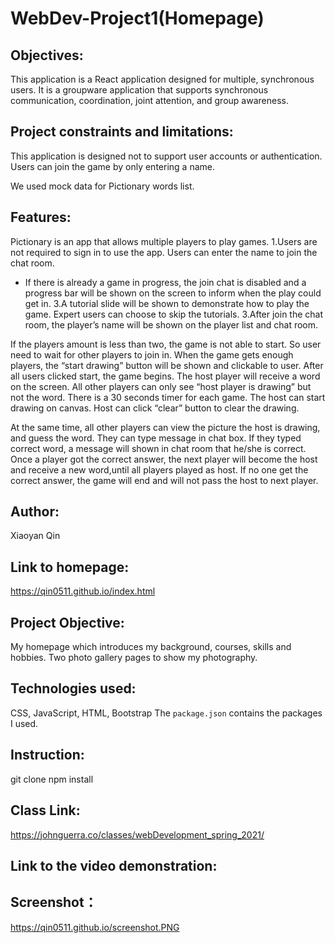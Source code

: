 # WebDev-Project1(Homepage)

## Objectives: 
This application is a React application designed for multiple, synchronous users. It is a groupware application that supports synchronous communication, coordination, joint attention, and group awareness.



## Project constraints and limitations:

This application is designed not to support user
accounts or authentication.
Users can join the game by only entering a name.

We used mock data for Pictionary words list.


## Features:
Pictionary is an app that allows multiple players to play games.
1.Users are not required to sign in to use the app. Users can enter the name to join the chat room. 
- If there is already a game in progress, the join chat is disabled and a progress bar will be shown on the screen to inform when the play could get in.
3.A tutorial slide will be shown to demonstrate how to play the game.
   Expert users can choose to skip the tutorials.
3.After join the chat room, the player’s name will be shown on the player list and chat room.

If the players amount is less than two, the game is not able to start. So user need to wait for other players to join in. 
When the game gets enough players, the “start drawing” button will be shown and clickable to user. 
After all users clicked start, the game begins. The host player will receive a word on the screen. All other players can only see “host player is drawing” but not the word. There is a 30 seconds timer for each game. The host can start drawing on canvas. Host can click “clear” button to clear the drawing.

At the same time, all other players can view the picture the host is drawing, and guess the word. They can type message in chat box. If they typed correct word, a message will shown in chat room that he/she is correct. Once a player got the correct answer, the next player will become the host and receive a new word,until all players played as host. If no one get the correct answer, the game will end and will not pass the host to next player. 






## Author: 
Xiaoyan Qin
## Link to homepage:
https://qin0511.github.io/index.html
## Project Objective: 
My homepage which introduces my background, courses, skills and hobbies. Two photo gallery pages to show my photography.

## Technologies used: 
CSS, JavaScript, HTML, Bootstrap
The `package.json` contains the packages I used.
## Instruction: 
git clone 
npm install 

## Class Link: 
https://johnguerra.co/classes/webDevelopment_spring_2021/
## Link to the video demonstration:
## Screenshot：
https://qin0511.github.io/screenshot.PNG
